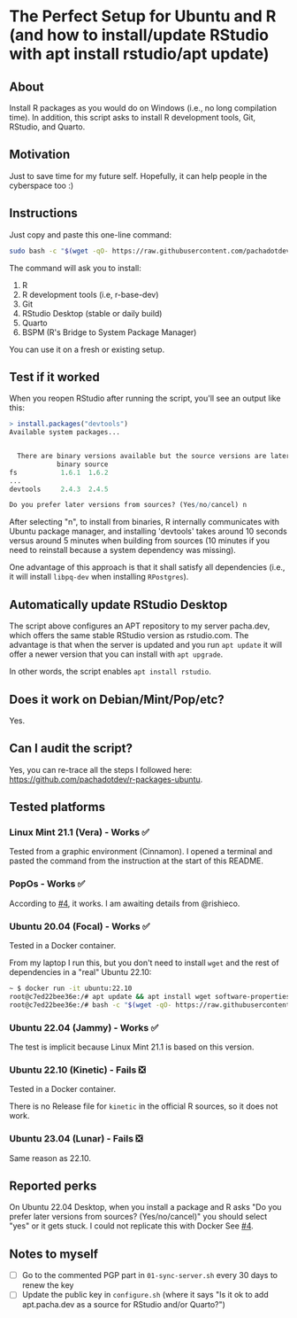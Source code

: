 # The Perfect Setup for Ubuntu and R (and how to install/update RStudio with apt install rstudio/apt update)

## About

Install R packages as you would do on Windows (i.e., no long compilation time). In addition, this script asks to install R development tools, Git, RStudio, and Quarto.

## Motivation

Just to save time for my future self. Hopefully, it can help people in the cyberspace too :)

## Instructions

Just copy and paste this one-line command:

```bash
sudo bash -c "$(wget -qO- https://raw.githubusercontent.com/pachadotdev/r-packages-ubuntu/main/configure.sh)"
```

The command will ask you to install:

1. R
2. R development tools (i.e, r-base-dev)
3. Git
4. RStudio Desktop (stable or daily build)
5. Quarto
6. BSPM (R's Bridge to System Package Manager)

You can use it on a fresh or existing setup.

## Test if it worked

When you reopen RStudio after running the script, you'll see an output like this:

```r
> install.packages("devtools")
Available system packages...


  There are binary versions available but the source versions are later:
            binary source
fs           1.6.1  1.6.2
...
devtools     2.4.3  2.4.5

Do you prefer later versions from sources? (Yes/no/cancel) n
```

After selecting "n", to install from binaries, R internally communicates with Ubuntu package manager, and installing 'devtools' takes around 10 seconds versus around 5 minutes when building from sources (10 minutes if you need to reinstall because a system dependency was missing).

One advantage of this approach is that it shall satisfy all dependencies (i.e., it will install `libpq-dev` when installing `RPostgres`).

## Automatically update RStudio Desktop

The script above configures an APT repository to my server pacha.dev, which offers the same stable RStudio version as rstudio.com. The advantage is that when the server is updated and you run `apt update` it will offer a newer version that you can install with `apt upgrade`.

In other words, the script enables `apt install rstudio`.

## Does it work on Debian/Mint/Pop/etc?

Yes.

## Can I audit the script?

Yes, you can re-trace all the steps I followed here: https://github.com/pachadotdev/r-packages-ubuntu.

## Tested platforms

### Linux Mint 21.1 (Vera) - Works ✅

Tested from a graphic environment (Cinnamon). I opened a terminal and pasted the command from the instruction at the start of this README.

### PopOs - Works ✅

According to [#4](https://github.com/pachadotdev/r-packages-ubuntu/issues/4), it works. I am awaiting details from @rishieco.

### Ubuntu 20.04 (Focal) - Works ✅

Tested in a Docker container.

From my laptop I run this, but you don't need to install `wget` and the rest of dependencies in a "real" Ubuntu 22.10:

```bash
~ $ docker run -it ubuntu:22.10
root@c7ed22bee36e:/# apt update && apt install wget software-properties-common gnupg
root@c7ed22bee36e:/# bash -c "$(wget -qO- https://raw.githubusercontent.com/pachadotdev/r-packages-ubuntu/main/configure.sh)"
```

### Ubuntu 22.04 (Jammy) - Works ✅

The test is implicit because Linux Mint 21.1 is based on this version.

### Ubuntu 22.10 (Kinetic) - Fails ❎

Tested in a Docker container.

There is no Release file for `kinetic` in the official R sources, so it does not work.

### Ubuntu 23.04 (Lunar) - Fails ❎

Same reason as 22.10.

## Reported perks

On Ubuntu 22.04 Desktop, when you install a package and R asks "Do you prefer later versions from sources? (Yes/no/cancel)" you should select "yes" or it gets stuck. I could not replicate this with Docker See [#4](https://github.com/pachadotdev/r-packages-ubuntu/issues/4).

## Notes to myself

- [ ] Go to the commented PGP part in `01-sync-server.sh` every 30 days to renew the key
- [ ] Update the public key in `configure.sh` (where it says "Is it ok to add apt.pacha.dev as a source for RStudio and/or Quarto?")
